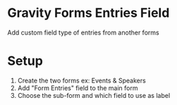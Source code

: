# Gravity Forms Entries Field
Add custom field type of entries from another forms

# Setup
1. Create the two forms ex: Events & Speakers
2. Add "Form Entries" field to the main form
3. Choose the sub-form and which field to use as label

